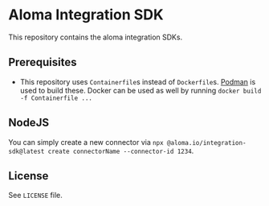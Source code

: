 # Aloma Integration SDK

This repository contains the aloma integration SDKs.

## Prerequisites

* This repository uses `Containerfile`s instead of `Dockerfile`s. [Podman](https://podman.io/) is used to build these. Docker can be used as well by running `docker build -f Containerfile ...`

## NodeJS

You can simply create a new connector via `npx @aloma.io/integration-sdk@latest create connectorName --connector-id 1234`.

## License

See `LICENSE` file.
